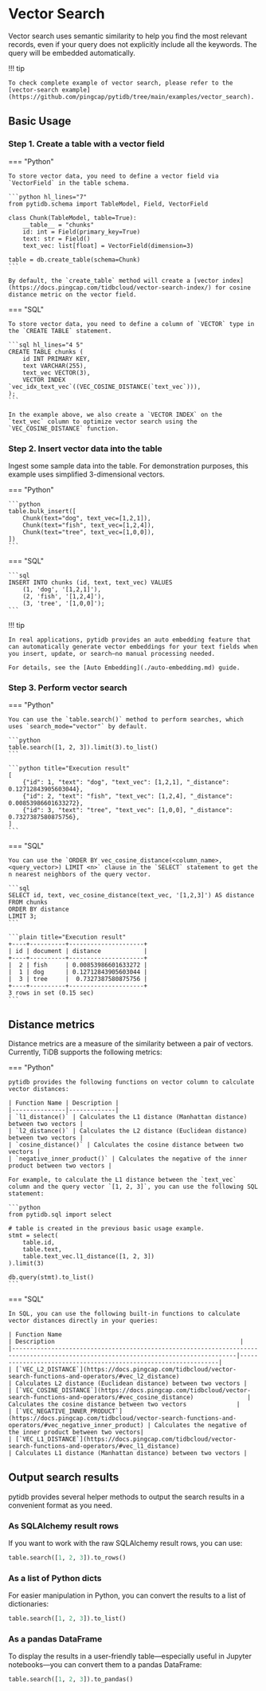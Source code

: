 # Vector Search

Vector search uses semantic similarity to help you find the most relevant records, even if your query does not explicitly include all the keywords. The query will be embedded automatically.

!!! tip

    To check complete example of vector search, please refer to the [vector-search example](https://github.com/pingcap/pytidb/tree/main/examples/vector_search).


## Basic Usage

### Step 1. Create a table with a vector field

=== "Python"

    To store vector data, you need to define a vector field via `VectorField` in the table schema.

    ```python hl_lines="7"
    from pytidb.schema import TableModel, Field, VectorField

    class Chunk(TableModel, table=True):
        __table__ = "chunks"
        id: int = Field(primary_key=True)
        text: str = Field()
        text_vec: list[float] = VectorField(dimension=3)

    table = db.create_table(schema=Chunk)
    ```

    By default, the `create_table` method will create a [vector index](https://docs.pingcap.com/tidbcloud/vector-search-index/) for cosine distance metric on the vector field.

=== "SQL"

    To store vector data, you need to define a column of `VECTOR` type in the `CREATE TABLE` statement.

    ```sql hl_lines="4 5"
    CREATE TABLE chunks (
        id INT PRIMARY KEY,
        text VARCHAR(255),
        text_vec VECTOR(3),
        VECTOR INDEX `vec_idx_text_vec`((VEC_COSINE_DISTANCE(`text_vec`))),
    );
    ```

    In the example above, we also create a `VECTOR INDEX` on the `text_vec` column to optimize vector search using the `VEC_COSINE_DISTANCE` function.


### Step 2. Insert vector data into the table

Ingest some sample data into the table. For demonstration purposes, this example uses simplified 3-dimensional vectors.

=== "Python"

    ```python
    table.bulk_insert([
        Chunk(text="dog", text_vec=[1,2,1]),
        Chunk(text="fish", text_vec=[1,2,4]),
        Chunk(text="tree", text_vec=[1,0,0]),
    ])
    ```

=== "SQL"

    ```sql
    INSERT INTO chunks (id, text, text_vec) VALUES
        (1, 'dog', '[1,2,1]'),
        (2, 'fish', '[1,2,4]'),
        (3, 'tree', '[1,0,0]');
    ```

!!! tip

    In real applications, pytidb provides an auto embedding feature that can automatically generate vector embeddings for your text fields when you insert, update, or search—no manual processing needed.

    For details, see the [Auto Embedding](./auto-embedding.md) guide.  

### Step 3. Perform vector search

=== "Python"

    You can use the `table.search()` method to perform searches, which uses `search_mode="vector"` by default.

    ```python
    table.search([1, 2, 3]).limit(3).to_list()
    ```

    ```python title="Execution result"
    [
        {"id": 1, "text": "dog", "text_vec": [1,2,1], "_distance": 0.12712843905603044},
        {"id": 2, "text": "fish", "text_vec": [1,2,4], "_distance": 0.00853986601633272},
        {"id": 3, "text": "tree", "text_vec": [1,0,0], "_distance": 0.7327387580875756},
    ]
    ```


=== "SQL"

    You can use the `ORDER BY vec_cosine_distance(<column_name>, <query_vector>) LIMIT <n>` clause in the `SELECT` statement to get the n nearest neighbors of the query vector.

    ```sql
    SELECT id, text, vec_cosine_distance(text_vec, '[1,2,3]') AS distance
    FROM chunks
    ORDER BY distance
    LIMIT 3;
    ```

    ```plain title="Execution result"
    +----+----------+---------------------+
    | id | document | distance            |
    +----+----------+---------------------+
    |  2 | fish     | 0.00853986601633272 |
    |  1 | dog      | 0.12712843905603044 |
    |  3 | tree     |  0.7327387580875756 |
    +----+----------+---------------------+
    3 rows in set (0.15 sec)
    ```

## Distance metrics

Distance metrics are a measure of the similarity between a pair of vectors. Currently, TiDB supports the following metrics:

=== "Python"

    pytidb provides the following functions on vector column to calculate vector distances:

    | Function Name | Description |
    |---------------|-------------|
    | `l1_distance()` | Calculates the L1 distance (Manhattan distance) between two vectors |
    | `l2_distance()` | Calculates the L2 distance (Euclidean distance) between two vectors |
    | `cosine_distance()` | Calculates the cosine distance between two vectors |
    | `negative_inner_product()` | Calculates the negative of the inner product between two vectors |

    For example, to calculate the L1 distance between the `text_vec` column and the query vector `[1, 2, 3]`, you can use the following SQL statement:

    ```python
    from pytidb.sql import select

    # table is created in the previous basic usage example.
    stmt = select(
        table.id,
        table.text,
        table.text_vec.l1_distance([1, 2, 3])
    ).limit(3)

    db.query(stmt).to_list()
    ```

=== "SQL"

    In SQL, you can use the following built-in functions to calculate vector distances directly in your queries:

    | Function Name                                                                                                                        | Description                                                    |
    |-------------------------------------------------------------------------------------------------------------------------------------|----------------------------------------------------------------|
    | [`VEC_L2_DISTANCE`](https://docs.pingcap.com/tidbcloud/vector-search-functions-and-operators/#vec_l2_distance)                       | Calculates L2 distance (Euclidean distance) between two vectors |
    | [`VEC_COSINE_DISTANCE`](https://docs.pingcap.com/tidbcloud/vector-search-functions-and-operators/#vec_cosine_distance)               | Calculates the cosine distance between two vectors              |
    | [`VEC_NEGATIVE_INNER_PRODUCT`](https://docs.pingcap.com/tidbcloud/vector-search-functions-and-operators/#vec_negative_inner_product) | Calculates the negative of the inner product between two vectors|
    | [`VEC_L1_DISTANCE`](https://docs.pingcap.com/tidbcloud/vector-search-functions-and-operators/#vec_l1_distance)                       | Calculates L1 distance (Manhattan distance) between two vectors |


## Output search results

pytidb provides several helper methods to output the search results in a convenient format as you need.
### As SQLAlchemy result rows

If you want to work with the raw SQLAlchemy result rows, you can use:

```python
table.search([1, 2, 3]).to_rows()
```

### As a list of Python dicts

For easier manipulation in Python, you can convert the results to a list of dictionaries:

```python
table.search([1, 2, 3]).to_list()
```

### As a pandas DataFrame

To display the results in a user-friendly table—especially useful in Jupyter notebooks—you can convert them to a pandas DataFrame:

```python
table.search([1, 2, 3]).to_pandas()
```
